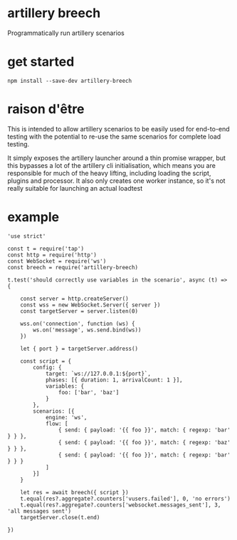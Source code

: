 # artillery breech

Programmatically run artillery scenarios

# get started

    npm install --save-dev artillery-breech

# raison d'être

This is intended to allow artillery scenarios to be easily used for end-to-end testing with the potential to re-use the same scenarios for complete load testing.

It simply exposes the artillery launcher around a thin promise wrapper, but this bypasses a lot of the artillery cli initialisation, which means you are responsible for much of the heavy lifting, including loading the script, plugins and processor.  It also only creates one worker instance, so it's not really suitable for launching an actual loadtest

# example

    'use strict'

    const t = require('tap')
    const http = require('http')
    const WebSocket = require('ws')
    const breech = require('artillery-breech)

    t.test('should correctly use variables in the scenario', async (t) => {

        const server = http.createServer()
        const wss = new WebSocket.Server({ server })
        const targetServer = server.listen(0)

        wss.on('connection', function (ws) {
            ws.on('message', ws.send.bind(ws))
        })

        let { port } = targetServer.address()

        const script = {
            config: {
                target: `ws://127.0.0.1:${port}`,
                phases: [{ duration: 1, arrivalCount: 1 }],
                variables: {
                    foo: ['bar', 'baz']
                }
            },
            scenarios: [{
                engine: 'ws',
                flow: [
                    { send: { payload: '{{ foo }}', match: { regexp: 'bar' } } },
                    { send: { payload: '{{ foo }}', match: { regexp: 'baz' } } },
                    { send: { payload: '{{ foo }}', match: { regexp: 'bar' } } }
                ]
            }]
        }

        let res = await breech({ script })
        t.equal(res?.aggregate?.counters['vusers.failed'], 0, 'no errors')
        t.equal(res?.aggregate?.counters['websocket.messages_sent'], 3, 'all messages sent')
        targetServer.close(t.end)

    })
